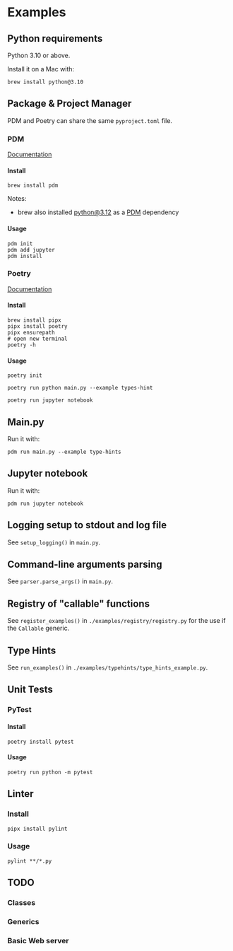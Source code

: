 # Examples

## Python requirements

Python 3.10 or above.

Install it on a Mac with:

```shell
brew install python@3.10
```

## Package & Project Manager

PDM and Poetry can share the same ```pyproject.toml``` file.
### PDM

[Documentation](https://pdm-project.org/latest/)

#### Install

```shell
brew install pdm
```

Notes:
- brew also installed python@3.12 as a [PDM](https://formulae.brew.sh/formula/pdm#default) dependency

#### Usage

```shell
pdm init
pdm add jupyter
pdm install
```

### Poetry

[Documentation](https://python-poetry.org/docs/#installing-with-pipx)

#### Install

```shell
brew install pipx
pipx install poetry
pipx ensurepath
# open new terminal
poetry -h
```

#### Usage

```shell
poetry init
```

```shell
poetry run python main.py --example types-hint
```

```shell
poetry run jupyter notebook
```

## Main.py

Run it with:
```shell
pdm run main.py --example type-hints
```

## Jupyter notebook

Run it with:
```shell
pdm run jupyter notebook
```

## Logging setup to stdout and log file

See ```setup_logging()``` in ```main.py```.

## Command-line arguments parsing

See ```parser.parse_args()``` in ```main.py```.

## Registry of "callable" functions

See ```register_examples()``` in ```./examples/registry/registry.py``` for the use if the ```Callable``` generic.

## Type Hints

See ```run_examples()``` in ```./examples/typehints/type_hints_example.py```.

## Unit Tests

### PyTest

#### Install

```shell
poetry install pytest
```

#### Usage

```shell
poetry run python -m pytest
```

## Linter

### Install

```shell
pipx install pylint
```

### Usage

```shell
pylint **/*.py 
```

## TODO

### Classes
### Generics
### Basic Web server